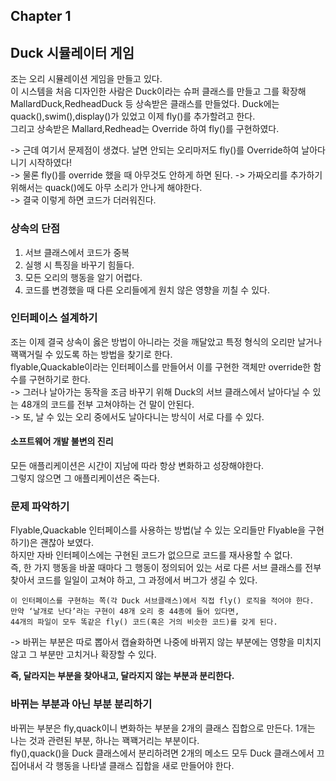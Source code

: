 ## Chapter 1

## Duck 시뮬레이터 게임
조는 오리 시뮬레이션 게임을 만들고 있다.     
이 시스템을 처음 디자인한 사람은 Duck이라는 슈퍼 클래스를 만들고 그를 확장해 MallardDuck,RedheadDuck 등 상속받은 클래스를 만들었다.
Duck에는 quack(),swim(),display()가 있었고 이제 fly()를 추가할려고 한다.    
그리고 상속받은 Mallard,Redhead는 Override 하여 fly()를 구현하였다.      

-> 근데 여기서 문제점이 생겼다. 날면 안되는 오리마저도 fly()를 Override하여 날아다니기 시작하였다!    
-> 물론 fly()를 override 했을 때 아무것도 안하게 하면 된다.
-> 가짜오리를 추가하기 위해서는 quack()에도 아무 소리가 안나게 해야한다.     
-> 결국 이렇게 하면 코드가 더러워진다.

### 상속의 단점
1. 서브 클래스에서 코드가 중복
2. 실행 시 특징을 바꾸기 힘들다.
3. 모든 오리의 행동을 알기 어렵다.
4. 코드를 변경했을 때 다른 오리들에게 원치 않은 영향을 끼칠 수 있다.

### 인터페이스 설계하기
조는 이제 결국 상속이 옳은 방법이 아니라는 것을 깨달았고 특정 형식의 오리만 날거나 꽥꽥거릴 수 있도록 하는 방법을 찾기로 한다.<br>
flyable,Quackable이라는 인터페이스를 만들어서 이를 구현한 객체만 override한 함수를 구현하기로 한다.<br>
-> 그러나 날아가는 동작을 조금 바꾸기 위해 Duck의 서브 클래스에서 날아다닐 수 있는 48개의 코드를 전부 고쳐야하는 건 말이 안된다.<br>
-> 또, 날 수 있는 오리 중에서도 날아다니는 방식이 서로 다를 수 있다.

#### 소프트웨어 개발 불변의 진리
모든 애플리케이션은 시간이 지남에 따라 항상 변화하고 성장해야한다.<br>
그렇지 않으면 그 애플리케이션은 죽는다.<br>

### 문제 파악하기
Flyable,Quackable 인터페이스를 사용하는 방법(날 수 있는 오리들만 Flyable을 구현하기)은 괜찮아 보였다.<br>
하지만 자바 인터페이스에는 구현된 코드가 없으므로 코드를 재사용할 수 없다.<br>
즉, 한 가지 행동을 바꿀 때마다 그 행동이 정의되어 있는 서로 다른 서브 클래스를 전부 찾아서 코드를 일일이 고쳐야 하고, 그 과정에서 버그가 생길 수 있다.
```
이 인터페이스를 구현하는 쪽(각 Duck 서브클래스)에서 직접 fly() 로직을 적어야 한다.
만약 ‘날개로 난다’라는 구현이 48개 오리 중 44종에 들어 있다면,
44개의 파일이 모두 똑같은 fly() 코드(혹은 거의 비슷한 코드)를 갖게 된다.
```
-> 바뀌는 부분은 따로 뽑아서 캡슐화하면 나중에 바뀌지 않는 부분에는 영향을 미치지 않고 그 부분만 고치거나 확장할 수 있다.

**즉, 달라지는 부분을 찾아내고, 달라지지 않는 부분과 분리한다.**

### 바뀌는 부분과 아닌 부분 분리하기
바뀌는 부분은 fly,quack이니 변화하는 부분을 2개의 클래스 집합으로 만든다. 1개는 나는 것과 관련된 부분, 하나는 꽥꽥거리는 부분이다.<br>
fly(),quack()을 Duck 클래스에서 분리하려면 2개의 메소드 모두 Duck 클래스에서 끄집어내서 각 행동을 나타낼 클래스 집합을 새로 만들어야 한다.<br>

